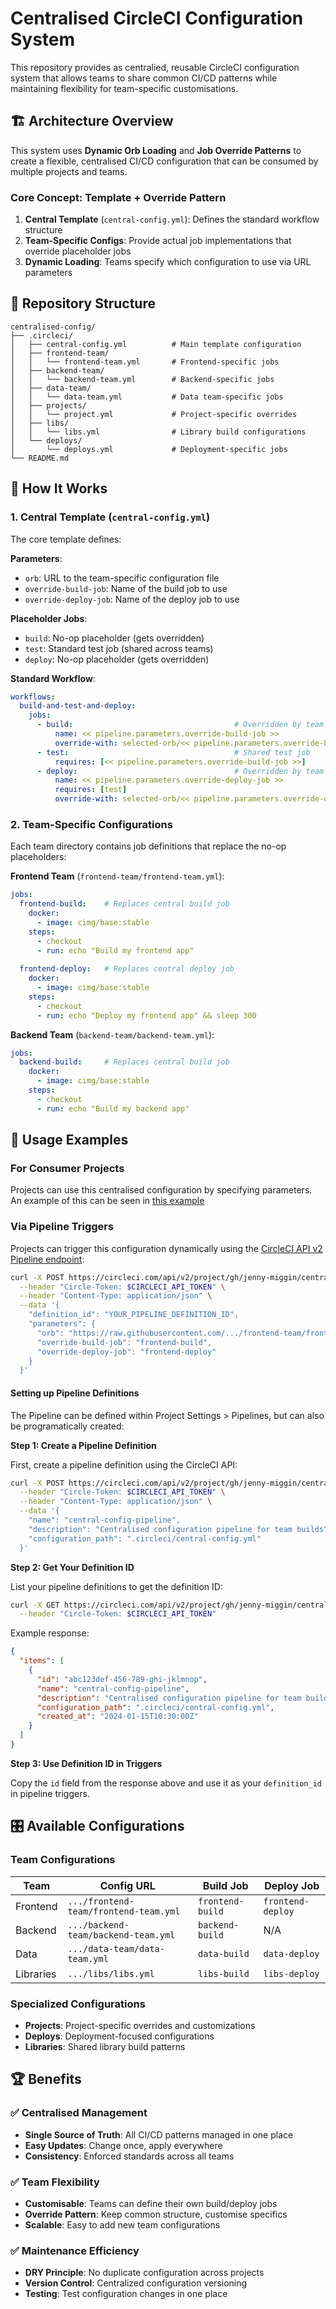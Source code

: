 # Centralised CircleCI Configuration System

This repository provides as centralied, reusable CircleCI configuration system that allows teams to share common CI/CD patterns while maintaining flexibility for team-specific customisations.

## 🏗️ Architecture Overview

This system uses **Dynamic Orb Loading** and **Job Override Patterns** to create a flexible, centralised CI/CD configuration that can be consumed by multiple projects and teams.

### Core Concept: Template + Override Pattern

1. **Central Template** (`central-config.yml`): Defines the standard workflow structure
2. **Team-Specific Configs**: Provide actual job implementations that override placeholder jobs
3. **Dynamic Loading**: Teams specify which configuration to use via URL parameters

## 📁 Repository Structure

```
centralised-config/
├── .circleci/
│   ├── central-config.yml          # Main template configuration
│   ├── frontend-team/
│   │   └── frontend-team.yml       # Frontend-specific jobs
│   ├── backend-team/
│   │   └── backend-team.yml        # Backend-specific jobs
│   ├── data-team/
│   │   └── data-team.yml           # Data team-specific jobs
│   ├── projects/
│   │   └── project.yml             # Project-specific overrides
│   ├── libs/
│   │   └── libs.yml                # Library build configurations
│   └── deploys/
│       └── deploys.yml             # Deployment-specific jobs
└── README.md
```

## 🎯 How It Works

### 1. Central Template (`central-config.yml`)

The core template defines:

**Parameters**:
- `orb`: URL to the team-specific configuration file
- `override-build-job`: Name of the build job to use
- `override-deploy-job`: Name of the deploy job to use

**Placeholder Jobs**:
- `build`: No-op placeholder (gets overridden)
- `test`: Standard test job (shared across teams)
- `deploy`: No-op placeholder (gets overridden)

**Standard Workflow**:
```yaml
workflows:
  build-and-test-and-deploy:
    jobs:
      - build:                                    # Overridden by team config
          name: << pipeline.parameters.override-build-job >>
          override-with: selected-orb/<< pipeline.parameters.override-build-job >>
      - test:                                     # Shared test job
          requires: [<< pipeline.parameters.override-build-job >>]
      - deploy:                                   # Overridden by team config
          name: << pipeline.parameters.override-deploy-job >>
          requires: [test]
          override-with: selected-orb/<< pipeline.parameters.override-deploy-job >>
```

### 2. Team-Specific Configurations

Each team directory contains job definitions that replace the no-op placeholders:

**Frontend Team** (`frontend-team/frontend-team.yml`):
```yaml
jobs:
  frontend-build:    # Replaces central build job
    docker:
      - image: cimg/base:stable
    steps:
      - checkout
      - run: echo "Build my frontend app"
      
  frontend-deploy:   # Replaces central deploy job
    docker:
      - image: cimg/base:stable
    steps:
      - checkout
      - run: echo "Deploy my frontend app" && sleep 300
```

**Backend Team** (`backend-team/backend-team.yml`):
```yaml
jobs:
  backend-build:     # Replaces central build job
    docker:
      - image: cimg/base:stable
    steps:
      - checkout
      - run: echo "Build my backend app"
```

## 🚀 Usage Examples

### For Consumer Projects

Projects can use this centralised configuration by specifying parameters. An example of this can be seen in [this example](https://github.com/jenny-miggin/my-demo-monorepo/blob/main/.circleci/continue_config.yml) 

### Via Pipeline Triggers

Projects can trigger this configuration dynamically using the [CircleCI API v2 Pipeline endpoint](https://circleci.com/docs/api/v2/index.html#tag/Pipeline/operation/triggerPipelineRun):

```bash
curl -X POST https://circleci.com/api/v2/project/gh/jenny-miggin/centralised-config/pipeline/run \
  --header "Circle-Token: $CIRCLECI_API_TOKEN" \
  --header "Content-Type: application/json" \
  --data '{
    "definition_id": "YOUR_PIPELINE_DEFINITION_ID",
    "parameters": {
      "orb": "https://raw.githubusercontent.com/.../frontend-team/frontend-team.yml",
      "override-build-job": "frontend-build",
      "override-deploy-job": "frontend-deploy"
    }
  }'
```

#### Setting up Pipeline Definitions

The Pipeline can be defined within Project Settings > Pipelines, but can also be programatically created:

**Step 1: Create a Pipeline Definition**

First, create a pipeline definition using the CircleCI API:

```bash
curl -X POST https://circleci.com/api/v2/project/gh/jenny-miggin/centralised-config/pipeline-definition \
  --header "Circle-Token: $CIRCLECI_API_TOKEN" \
  --header "Content-Type: application/json" \
  --data '{
    "name": "central-config-pipeline",
    "description": "Centralised configuration pipeline for team builds",
    "configuration_path": ".circleci/central-config.yml"
  }'
```

**Step 2: Get Your Definition ID**

List your pipeline definitions to get the definition ID:

```bash
curl -X GET https://circleci.com/api/v2/project/gh/jenny-miggin/centralised-config/pipeline-definition \
  --header "Circle-Token: $CIRCLECI_API_TOKEN"
```

Example response:
```json
{
  "items": [
    {
      "id": "abc123def-456-789-ghi-jklmnop",
      "name": "central-config-pipeline",
      "description": "Centralised configuration pipeline for team builds",
      "configuration_path": ".circleci/central-config.yml",
      "created_at": "2024-01-15T10:30:00Z"
    }
  ]
}
```

**Step 3: Use Definition ID in Triggers**

Copy the `id` field from the response above and use it as your `definition_id` in pipeline triggers.

## 🎛️ Available Configurations

### Team Configurations

| Team | Config URL | Build Job | Deploy Job |
|------|------------|-----------|------------|
| Frontend | `.../frontend-team/frontend-team.yml` | `frontend-build` | `frontend-deploy` |
| Backend | `.../backend-team/backend-team.yml` | `backend-build` | N/A |
| Data | `.../data-team/data-team.yml` | `data-build` | `data-deploy` |
| Libraries | `.../libs/libs.yml` | `libs-build` | `libs-deploy` |

### Specialized Configurations

- **Projects**: Project-specific overrides and customizations
- **Deploys**: Deployment-focused configurations
- **Libraries**: Shared library build patterns

## 🏆 Benefits

### ✅ **Centralised Management**
- **Single Source of Truth**: All CI/CD patterns managed in one place
- **Easy Updates**: Change once, apply everywhere
- **Consistency**: Enforced standards across all teams

### ✅ **Team Flexibility**
- **Customisable**: Teams can define their own build/deploy jobs
- **Override Pattern**: Keep common structure, customise specifics
- **Scalable**: Easy to add new team configurations

### ✅ **Maintenance Efficiency**
- **DRY Principle**: No duplicate configuration across projects
- **Version Control**: Centralized configuration versioning
- **Testing**: Test configuration changes in one place